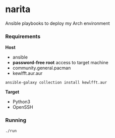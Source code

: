 # narita

Ansible playbooks to deploy my Arch environment

### Requirements

**Host**
- ansible
- **password-free root** access to target machine
- community.general.pacman
- kewlfft.aur.aur

```
ansible-galaxy collection install kewlfft.aur
```

**Target**
- Python3
- OpenSSH

### Running

```
./run
```


